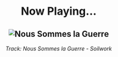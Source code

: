 <div align="center"> 
<h1>Now Playing...</h1>

![Nous Sommes la Guerre](https://i.scdn.co/image/ab67616d00001e0273b0b8ed693460cb28cf1c0f)
--
_<p>Track: Nous Sommes la Guerre - Soilwork </p>_
</div>

